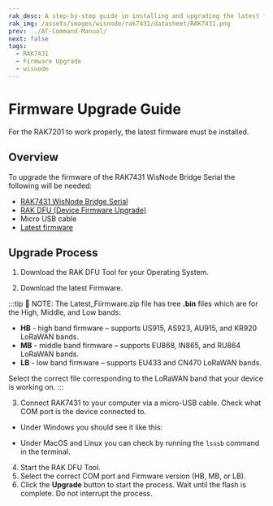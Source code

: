 ```yaml
---
rak_desc: A step-by-step guide in installing and upgrading the latest firmware of your RAK7431. With this guide, you can ensure that your LoRaWAN Module is always updated, and you can also use this to upload your custom firmware.
rak_img: /assets/images/wisnode/rak7431/datasheet/RAK7431.png
prev: ../AT-Command-Manual/
next: false
tags:
  - RAK7431
  - Firmware Upgrade
  - wisnode
---
```


# Firmware Upgrade Guide

For the RAK7201 to work properly, the latest firmware must be installed.

## Overview

To upgrade the firmware of the RAK7431 WisNode Bridge Serial the following will be needed:

- [RAK7431 WisNode Bridge Serial](https://store.rakwireless.com/products/rak7431?utm_source=RAK7431WisNodeBridge&utm_medium=Document&utm_campaign=BuyFromStore)
- [RAK DFU (Device Firmware Upgrade)](https://downloads.rakwireless.com/LoRa/Tools/RAK_Device_Firmware_Upgrade_tool/)
- Micro USB cable
- [Latest firmware](https://downloads.rakwireless.com/LoRa/RAK7431/Firmware/RAK7431_Latest_Firmware.zip)

## Upgrade Process

1. Download the RAK DFU Tool for your Operating System.

<rk-img
src="/assets/images/wisnode/rak7431/firmware-upgrade-guide/1.rak-dfu-tool-download.png"
  width="100%"
  caption="RAK DFU Tool download"
/>

2. Download the latest Firmware.

:::tip 📝 NOTE:
The Latest_Fiirmware.zip file has tree **.bin** files which are for the High, Middle, and Low bands:
- **HB** - high band firmware – supports US915, AS923, AU915, and KR920 LoRaWAN bands.
- **MB** - middle band firmware – supports EU868, IN865, and RU864 LoRaWAN bands.
- **LB** - low band firmware – supports EU433 and CN470 LoRaWAN bands.

Select the correct file corresponding to the LoRaWAN band that your device is working on.
:::

3. Connect RAK7431 to your computer via a micro-USB cable. Check what COM port is the device connected to.

- Under Windows you should see it like this:

<rk-img
src="/assets/images/wisnode/rak7431/firmware-upgrade-guide/2.com-port-check.png"
  width="70%"
  caption="COM port check"
/>

- Under MacOS and Linux you can check by running the `lsusb` command in the terminal.

4. Start the RAK DFU Tool.
5. Select the correct COM port and Firmware version (HB, MB, or LB).
6. Click the **Upgrade** button to start the process. Wait until the flash is complete. Do not interrupt the process.

<rk-img
src="/assets/images/wisnode/rak7431/firmware-upgrade-guide/3.rak-dfu-tool.png"
  width="70%"
  caption="RAK DFU Tool"
/>
